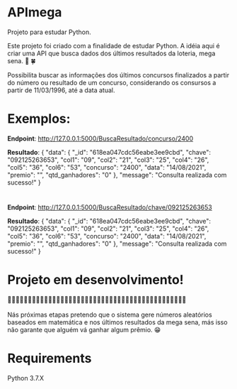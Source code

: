 # APImega
Projeto para estudar Python.

Este projeto foi criado com a finalidade de estudar Python. A idéia aqui é criar uma API que busca dados dos últimos resultados da loteria, mega sena. 🤑 🍀

Possibilita buscar as informações dos últimos concursos finalizados a partir do número ou resultado de um concurso, considerando os consursos a partir de 11/03/1996, até a data atual.
<br>

# Exemplos: 


**Endpoint**: http://127.0.0.1:5000/BuscaResultado/concurso/2400

**Resultado**:
{
    "data": {
            "_id": "618ea047cdc56eabe3ee9cbd",
            "chave": "092125263653",
            "col1": "09",
            "col2": "21",
            "col3": "25",
            "col4": "26",
            "col5": "36",
            "col6": "53",
            "concurso": "2400",
            "data": "14/08/2021",
            "premio": "",
            "qtd_ganhadores": "0"
    },
    "message": "Consulta realizada com sucesso!"
}

#  

**Endpoint**: http://127.0.0.1:5000/BuscaResultado/chave/092125263653

**Resultado**:
{
    "data": {
            "_id": "618ea047cdc56eabe3ee9cbd",
            "chave": "092125263653",
            "col1": "09",
            "col2": "21",
            "col3": "25",
            "col4": "26",
            "col5": "36",
            "col6": "53",
            "concurso": "2400",
            "data": "14/08/2021",
            "premio": "",
            "qtd_ganhadores": "0"
    },
    "message": "Consulta realizada com sucesso!"
}
  
# Projeto em desenvolvimento!
🚧🚧🚧🚧🚧🚧🚧🚧🚧🚧🚧🚧🚧🚧🚧🚧🚧🚧🚧🚧🚧🚧🚧🚧🚧🚧🚧🚧🚧🚧🚧🚧🚧🚧🚧🚧🚧🚧🚧🚧🚧🚧🚧🚧
<br>
<br>
Nás próximas etapas pretendo que o sistema gere números aleatórios baseados em matemática e nos últimos resultados da mega sena, más isso não garante que alguém vá ganhar algum prêmio. 😁



# Requirements
Python 3.7.X
